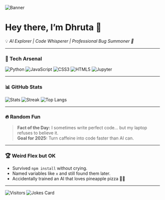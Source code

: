<!-- Profile Banner -->
![Banner](https://media.giphy.com/media/xT0xeJpnrWC4XWblEk/giphy.gif)

# Hey there, I’m Dhruta 👋
💡 *AI Explorer | Code Whisperer | Professional Bug Summoner 🐛*

---

### 🚀 Tech Arsenal
![Python](https://img.shields.io/badge/-Python-FFD43B?style=flat-square&logo=python&logoColor=blue)
![JavaScript](https://img.shields.io/badge/-JavaScript-F7DF1E?style=flat-square&logo=javascript&logoColor=black)
![CSS3](https://img.shields.io/badge/-CSS3-1572B6?style=flat-square&logo=css3&logoColor=white)
![HTML5](https://img.shields.io/badge/-HTML5-E34F26?style=flat-square&logo=html5&logoColor=white)
![Jupyter](https://img.shields.io/badge/-Jupyter-F37626?style=flat-square&logo=jupyter&logoColor=white)

---

### 📊 GitHub Stats
![Stats](https://github-readme-stats.vercel.app/api?username=Dhruta25&show_icons=true&theme=radical)
![Streak](https://github-readme-streak-stats.herokuapp.com/?user=Dhruta25&theme=highcontrast)
![Top Langs](https://github-readme-stats.vercel.app/api/top-langs/?username=Dhruta25&layout=compact&theme=tokyonight)

---

### 🔥 Random Fun
> **Fact of the Day:** I sometimes write perfect code... but my laptop refuses to believe it.  
> **Goal for 2025:** Turn caffeine into code faster than AI can.

---

### 🏆 Weird Flex but OK
- Survived `npm install` without crying.
- Named variables like `x` and still found them later.
- Accidentally trained an AI that loves pineapple pizza 🍍🍕

---

![Visitors](https://komarev.com/ghpvc/?username=Dhruta25&color=blue)
![Jokes Card](https://readme-jokes.vercel.app/api?theme=dark)

